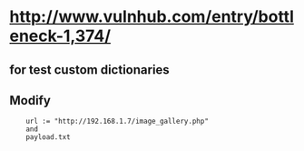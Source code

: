 # http://www.vulnhub.com/entry/bottleneck-1,374/
## for test custom dictionaries
## Modify 
```
	url := "http://192.168.1.7/image_gallery.php"
	and
	payload.txt
```
